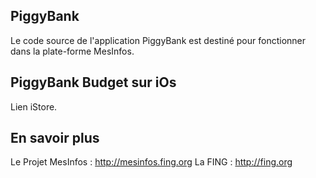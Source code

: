## PiggyBank

Le code source de l'application PiggyBank est destiné pour fonctionner dans la plate-forme MesInfos.

## PiggyBank Budget sur iOs

Lien iStore.

## En savoir plus

Le Projet MesInfos : http://mesinfos.fing.org
La FING : http://fing.org